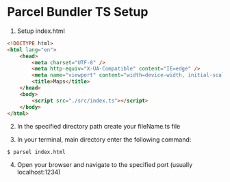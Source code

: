 # Parcel Bundler TS Setup

1. Setup index.html

```html
<!DOCTYPE html>
<html lang="en">
    <head>
        <meta charset="UTF-8" />
        <meta http-equiv="X-UA-Compatible" content="IE=edge" />
        <meta name="viewport" content="width=device-width, initial-scale=1.0" />
        <title>Maps</title>
    </head>
    <body>
        <script src="./src/index.ts"></script>
    </body>
</html>
```

2. In the specified directory path create your fileName.ts file

3. In your terminal, main directory enter the following command:

```
$ parsel index.html
```

4. Open your browser and navigate to the specified port (usually localhost:1234)
